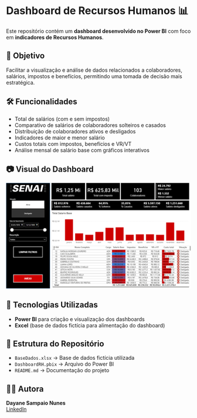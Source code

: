 # Dashboard de Recursos Humanos 📊  

Este repositório contém um **dashboard desenvolvido no Power BI** com foco em **indicadores de Recursos Humanos**.  

## 📌 Objetivo  
Facilitar a visualização e análise de dados relacionados a colaboradores, salários, impostos e benefícios, permitindo uma tomada de decisão mais estratégica.  

## 🛠️ Funcionalidades  
- Total de salários (com e sem impostos)  
- Comparativo de salários de colaboradores solteiros e casados  
- Distribuição de colaboradores ativos e desligados  
- Indicadores de maior e menor salário  
- Custos totais com impostos, benefícios e VR/VT  
- Análise mensal de salário base com gráficos interativos  

## 📷 Visual do Dashboard  
![Dashboard - SENAI.png](https://github.com/dayane-sampaio/dashboard-rh/blob/main/Dashboard%20-%20SENAI.png)

## 🚀 Tecnologias Utilizadas  
- **Power BI** para criação e visualização dos dashboards  
- **Excel** (base de dados fictícia para alimentação do dashboard)  

## 📂 Estrutura do Repositório  
- `BaseDados.xlsx` → Base de dados fictícia utilizada  
- `DashboardRH.pbix` → Arquivo do Power BI  
- `README.md` → Documentação do projeto  

## 👩‍💻 Autora  
**Dayane Sampaio Nunes**  
[LinkedIn](https://www.linkedin.com/in/dayane-nuness)  
